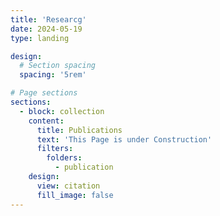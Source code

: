 ```yaml
---
title: 'Researcg'
date: 2024-05-19
type: landing

design:
  # Section spacing
  spacing: '5rem'

# Page sections
sections:
  - block: collection
    content:
      title: Publications
      text: 'This Page is under Construction'
      filters:
        folders:
          - publication
    design:
      view: citation
      fill_image: false
---
```

